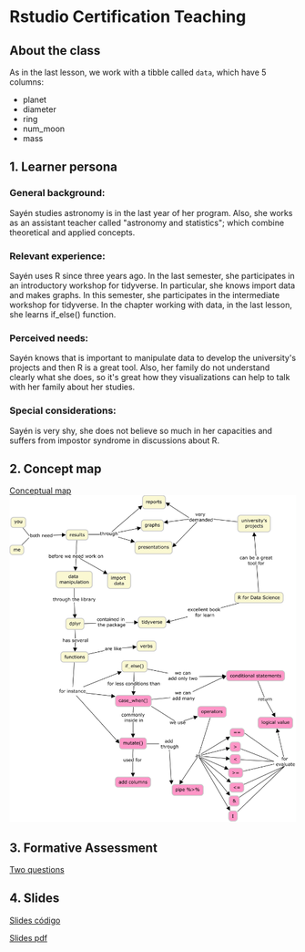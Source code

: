 # Rstudio Certification Teaching

## About the class

As in the last lesson, we work with a tibble called `data`, which have 5 columns: 

  - planet
  - diameter
  - ring
  - num_moon
  - mass
  
## 1. Learner persona

### General background:

Sayén studies astronomy is in the last year of her program. Also, she works as an assistant teacher called "astronomy and statistics"; which combine theoretical and applied concepts.

### Relevant experience:

Sayén uses R since three years ago. In the last semester, she participates in an introductory workshop for tidyverse. In particular, she knows import data and makes graphs. In this semester, she participates in the intermediate workshop for tidyverse. In the chapter working with data, in the last lesson, she learns if_else() function.  
  
### Perceived needs:

Sayén knows that is important to manipulate data to develop the university's projects and then R is a great tool. Also, her family do not understand clearly what she does, so it's great how they visualizations can help to talk with her family about her studies.

### Special considerations: 

Sayén is very shy, she does not believe so much in her capacities and suffers from impostor syndrome in discussions about R. 

## 2. Concept map

[Conceptual map](https://github.com/jariffo/Rstudio_Certification_Teaching/blob/main/Graph_case_when.jpg)
<img src="Graph_case_when.jpg" width="1000" />

## 3. Formative Assessment

[Two questions](https://javiera-riffo-torres.shinyapps.io/Prueba_formativa/)


## 4. Slides

[Slides código](https://github.com/jariffo/Rstudio_Certification_Teaching/blob/main/docs/Clase_case_when.Rmd)

[Slides pdf](https://github.com/jariffo/Rstudio_Certification_Teaching/blob/main/docs/Let’s%20master%20case_when().pdf)
